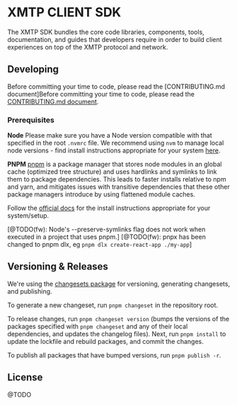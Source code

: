 # XMTP CLIENT SDK

The XMTP SDK bundles the core code libraries, components, tools, documentation, and guides that developers require in order to build client experiences on top of the XMTP protocol and network.

## Developing

Before committing your time to code, please read the [CONTRIBUTING.md document]Before committing your time to code, please read the [CONTRIBUTING.md document](https://github.com/xmtp-org/xmtp-js-sdk/blob/main/CONTRIBUTING.md).

### Prerequisites

**Node**
Please make sure you have a Node version compatible with that specified in the root `.nvmrc` file. We recommend using `nvm` to manage local node versions - find install instructions appropriate for your system [here](https://github.com/nvm-sh/nvm#installing-and-updating).

**PNPM**
[pnpm](https://pnpm.io) is a package manager that stores node modules in an global cache (optimized tree structure) and uses hardlinks and symlinks to link them to package dependencies. This leads to faster installs relative to npm and yarn, and mitigates issues with transitive dependencies that these other package managers introduce by using flattened module caches.

Follow the [official docs](https://pnpm.io/installation) for the install instructions appropriate for your system/setup.

[@TODO(fw): Node's --preserve-symlinks flag does not work when executed in a project that uses pnpm.]
[@TODO(fw): pnpx has been changed to pnpm dlx, eg `pnpm dlx create-react-app ./my-app`]

## Versioning & Releases

We're using the [changesets package](https://github.com/changesets/changesets) for versioning, generating changesets, and publishing.

To generate a new changeset, run `pnpm changeset` in the repository root.

To release changes, run `pnpm changeset version` (bumps the versions of the packages specified with `pnpm changeset` and any of their local dependencies, and updates the changelog files).
Next, run `pnpm install` to update the lockfile and rebuild packages, and commit the changes. 

To publish all packages that have bumped versions, run `pnpm publish -r`.

## License
@TODO
